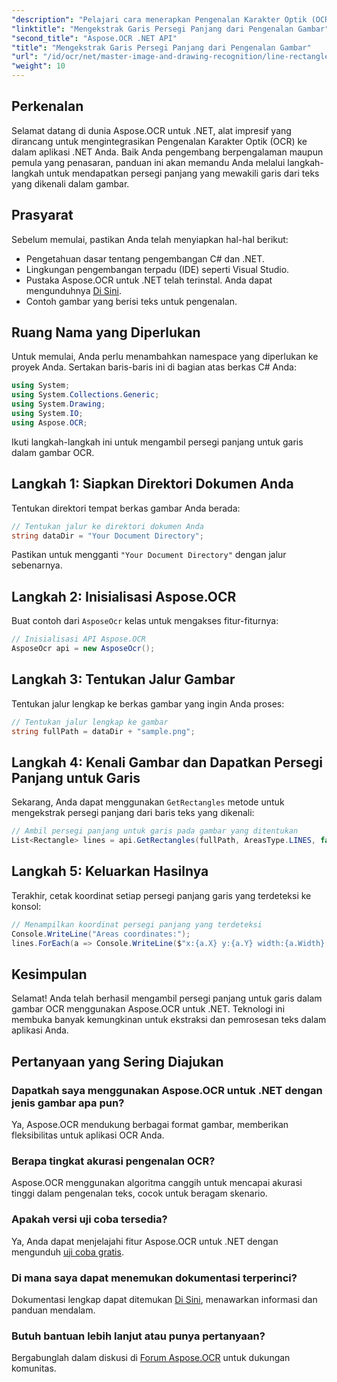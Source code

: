 ```yaml
---
"description": "Pelajari cara menerapkan Pengenalan Karakter Optik (OCR) di aplikasi .NET Anda menggunakan Aspose.OCR. Panduan komprehensif ini memandu Anda melalui proses ekstraksi persegi panjang untuk garis yang dikenali."
"linktitle": "Mengekstrak Garis Persegi Panjang dari Pengenalan Gambar"
"second_title": "Aspose.OCR .NET API"
"title": "Mengekstrak Garis Persegi Panjang dari Pengenalan Gambar"
"url": "/id/ocr/net/master-image-and-drawing-recognition/line-rectangles-from-images-recognition/"
"weight": 10
---
```


## Perkenalan

Selamat datang di dunia Aspose.OCR untuk .NET, alat impresif yang dirancang untuk mengintegrasikan Pengenalan Karakter Optik (OCR) ke dalam aplikasi .NET Anda. Baik Anda pengembang berpengalaman maupun pemula yang penasaran, panduan ini akan memandu Anda melalui langkah-langkah untuk mendapatkan persegi panjang yang mewakili garis dari teks yang dikenali dalam gambar.

## Prasyarat

Sebelum memulai, pastikan Anda telah menyiapkan hal-hal berikut:

- Pengetahuan dasar tentang pengembangan C# dan .NET.
- Lingkungan pengembangan terpadu (IDE) seperti Visual Studio.
- Pustaka Aspose.OCR untuk .NET telah terinstal. Anda dapat mengunduhnya [Di Sini](https://releases.aspose.com/ocr/net/).
- Contoh gambar yang berisi teks untuk pengenalan.

## Ruang Nama yang Diperlukan

Untuk memulai, Anda perlu menambahkan namespace yang diperlukan ke proyek Anda. Sertakan baris-baris ini di bagian atas berkas C# Anda:

```csharp
using System;
using System.Collections.Generic;
using System.Drawing;
using System.IO;
using Aspose.OCR;
```

Ikuti langkah-langkah ini untuk mengambil persegi panjang untuk garis dalam gambar OCR.

## Langkah 1: Siapkan Direktori Dokumen Anda

Tentukan direktori tempat berkas gambar Anda berada:

```csharp
// Tentukan jalur ke direktori dokumen Anda
string dataDir = "Your Document Directory";
```

Pastikan untuk mengganti `"Your Document Directory"` dengan jalur sebenarnya.

## Langkah 2: Inisialisasi Aspose.OCR

Buat contoh dari `AsposeOcr` kelas untuk mengakses fitur-fiturnya:

```csharp
// Inisialisasi API Aspose.OCR
AsposeOcr api = new AsposeOcr();
```

## Langkah 3: Tentukan Jalur Gambar

Tentukan jalur lengkap ke berkas gambar yang ingin Anda proses:

```csharp
// Tentukan jalur lengkap ke gambar
string fullPath = dataDir + "sample.png";
```

## Langkah 4: Kenali Gambar dan Dapatkan Persegi Panjang untuk Garis

Sekarang, Anda dapat menggunakan `GetRectangles` metode untuk mengekstrak persegi panjang dari baris teks yang dikenali:

```csharp
// Ambil persegi panjang untuk garis pada gambar yang ditentukan
List<Rectangle> lines = api.GetRectangles(fullPath, AreasType.LINES, false);
```

## Langkah 5: Keluarkan Hasilnya

Terakhir, cetak koordinat setiap persegi panjang garis yang terdeteksi ke konsol:

```csharp
// Menampilkan koordinat persegi panjang yang terdeteksi
Console.WriteLine("Areas coordinates:");
lines.ForEach(a => Console.WriteLine($"x:{a.X} y:{a.Y} width:{a.Width} height:{a.Height}"));
```

## Kesimpulan

Selamat! Anda telah berhasil mengambil persegi panjang untuk garis dalam gambar OCR menggunakan Aspose.OCR untuk .NET. Teknologi ini membuka banyak kemungkinan untuk ekstraksi dan pemrosesan teks dalam aplikasi Anda.

## Pertanyaan yang Sering Diajukan

### Dapatkah saya menggunakan Aspose.OCR untuk .NET dengan jenis gambar apa pun?

Ya, Aspose.OCR mendukung berbagai format gambar, memberikan fleksibilitas untuk aplikasi OCR Anda.

### Berapa tingkat akurasi pengenalan OCR?

Aspose.OCR menggunakan algoritma canggih untuk mencapai akurasi tinggi dalam pengenalan teks, cocok untuk beragam skenario.

### Apakah versi uji coba tersedia?

Ya, Anda dapat menjelajahi fitur Aspose.OCR untuk .NET dengan mengunduh [uji coba gratis](https://releases.aspose.com/).

### Di mana saya dapat menemukan dokumentasi terperinci?

Dokumentasi lengkap dapat ditemukan [Di Sini](https://reference.aspose.com/ocr/net/), menawarkan informasi dan panduan mendalam.

### Butuh bantuan lebih lanjut atau punya pertanyaan?

Bergabunglah dalam diskusi di [Forum Aspose.OCR](https://forum.aspose.com/c/ocr/16) untuk dukungan komunitas.